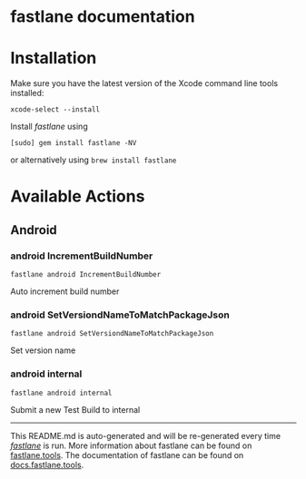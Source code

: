 fastlane documentation
================
# Installation

Make sure you have the latest version of the Xcode command line tools installed:

```
xcode-select --install
```

Install _fastlane_ using
```
[sudo] gem install fastlane -NV
```
or alternatively using `brew install fastlane`

# Available Actions
## Android
### android IncrementBuildNumber
```
fastlane android IncrementBuildNumber
```
Auto increment build number
### android SetVersiondNameToMatchPackageJson
```
fastlane android SetVersiondNameToMatchPackageJson
```
Set version name
### android internal
```
fastlane android internal
```
Submit a new Test Build to internal

----

This README.md is auto-generated and will be re-generated every time [_fastlane_](https://fastlane.tools) is run.
More information about fastlane can be found on [fastlane.tools](https://fastlane.tools).
The documentation of fastlane can be found on [docs.fastlane.tools](https://docs.fastlane.tools).

